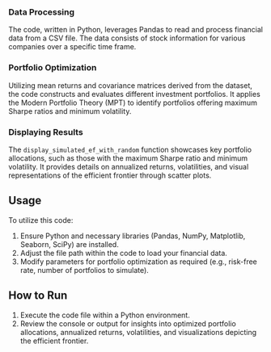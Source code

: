 ### Data Processing
The code, written in Python, leverages Pandas to read and process financial data from a CSV file. The data consists of stock information for various companies over a specific time frame.

### Portfolio Optimization
Utilizing mean returns and covariance matrices derived from the dataset, the code constructs and evaluates different investment portfolios. It applies the Modern Portfolio Theory (MPT) to identify portfolios offering maximum Sharpe ratios and minimum volatility.

### Displaying Results
The `display_simulated_ef_with_random` function showcases key portfolio allocations, such as those with the maximum Sharpe ratio and minimum volatility. It provides details on annualized returns, volatilities, and visual representations of the efficient frontier through scatter plots.

## Usage
To utilize this code:
1. Ensure Python and necessary libraries (Pandas, NumPy, Matplotlib, Seaborn, SciPy) are installed.
2. Adjust the file path within the code to load your financial data.
3. Modify parameters for portfolio optimization as required (e.g., risk-free rate, number of portfolios to simulate).

## How to Run
1. Execute the code file within a Python environment.
2. Review the console or output for insights into optimized portfolio allocations, annualized returns, volatilities, and visualizations depicting the efficient frontier.
